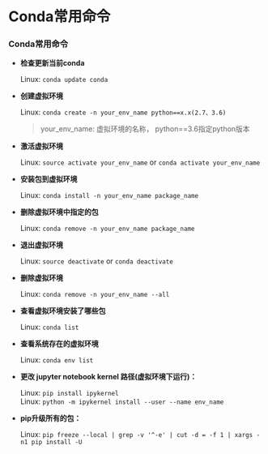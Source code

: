 # Conda常用命令

### Conda常用命令

* **检查更新当前conda**

  Linux: `conda update conda`

* **创建虚拟环境**

  Linux: `conda create -n your_env_name python==x.x(2.7、3.6)`

  > your\_env\_name: 虚拟环境的名称， python==3.6指定python版本

* **激活虚拟环境**

  Linux: `source activate your_env_name` or `conda activate your_env_name`

* **安装包到虚拟环境**

  Linux: `conda install -n your_env_name package_name`

* **删除虚拟环境中指定的包**

  Linux: `conda remove -n your_env_name package_name`

* **退出虚拟环境**

  Linux: `source deactivate` or `conda deactivate`

* **删除虚拟环境**

  Linux: `conda remove -n your_env_name --all`

* **查看虚拟环境安装了哪些包**

  Linux: `conda list`

* **查看系统存在的虚拟环境**

  Linux: `conda env list`

* **更改 jupyter notebook kernel 路径\(虚拟环境下运行\)：**

  Linux: `pip install ipykernel`  
  Linux: `python -m ipykernel install --user --name env_name`

* **pip升级所有的包：**

  Linux: `pip freeze --local | grep -v '^-e' | cut -d = -f 1 | xargs -n1 pip install -U`


